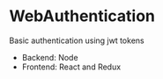 # WebAuthentication
Basic authentication using jwt tokens

* Backend: Node
* Frontend: React and Redux

